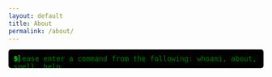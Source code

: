 ```yaml
---
layout: default
title: About
permalink: /about/
---
```


<style>
  .terminal {
    font-family: monospace;
    background-color: #000;
    color: #0f0;
    padding: 10px;
    border-radius: 5px;
    overflow: hidden;
    position: relative;
  }

  .placeholder {
    color: #0f0;
    opacity: 0.5;
    position: absolute;
    top: 10px;
    left: 10px;
  }

  .prompt {
    color: #0f0;
  }

  .output {
    color: #0f0;
    display: inline-block;
    overflow: hidden;
    white-space: pre-wrap; /* Ensures white spaces and newlines are preserved */
  }

  .input-line {
    display: flex;
  }

  .input-line input {
    background: none;
    border: none;
    color: #0f0;
    outline: none;
    width: 100%;
    font-family: monospace;
  }
</style>

<div class="terminal">
  <div class="placeholder">Please enter a command from the following: whoami, about, spell, help</div>
  <div class="output" id="terminal-output"></div>
  <div class="input-line">
    <span class="prompt">$</span>
    <input type="text" id="terminal-input" autofocus>
  </div>
</div>

<script>
  const outputElement = document.getElementById('terminal-output');
  const inputElement = document.getElementById('terminal-input');
  const placeholderElement = document.querySelector('.placeholder');

  const commands = {
    whoami: "Tom Abai, \nI'm a Security Researcher. \nSpecialize in: \n* Malware Analysis \n* Supply Chain Attacks \n* Vulnerability Management",
    about: "This blog, Infestum Dissecto, focuses on malware analysis with a touch of magic. Dive deep into the world of cybersecurity with unique insights and detailed dissections.",
    spell: function() {
      const spells = [
        "Expelliarmus - Disarms your malware defenses",
        "Expecto Patronum - Protects against phishing attacks",
        "Alohomora - Unlocks encrypted files",
        "Lumos - Sheds light on hidden processes",
        "Protego - Shields from zero-day exploits",
        "Obliviate - Erases traces of malware",
        "Sectumsempra - Severely damages malware structures",
        "Incendio - Burns malicious scripts",
        "Reparo - Fixes corrupted files",
        "Confundo - Confuses malware behavior"
      ];
      return spells[Math.floor(Math.random() * spells.length)];
    },
    help: "Available commands: whoami, about, spell, help"
  };

  function handleCommand(command) {
    switch (command.trim()) {
      case 'whoami':
      case 'about':
      case 'help':
        return commands[command];
      case 'spell':
        return commands.spell();
      default:
        return "Unrecognized command: " + command;
    }
  }

  function typeText(text, outputElement, callback) {
    let index = 0;
    function type() {
      if (index < text.length) {
        if (text[index] === '\n') {
          outputElement.innerHTML += '<br>';
        } else {
          outputElement.innerHTML += text[index];
        }
        index++;
        setTimeout(type, 50); // Typing speed
      } else if (callback) {
        callback();
      }
    }
    type();
  }

  inputElement.addEventListener('keydown', function(event) {
    if (event.key === 'Enter') {
      const command = inputElement.value.trim();
      outputElement.innerHTML += `<div><span class="prompt">$</span> ${command}</div>`;
      const result = handleCommand(command);
      const resultElement = document.createElement('div');
      outputElement.appendChild(resultElement);
      placeholderElement.style.display = 'none';
      typeText(result, resultElement, function() {
        inputElement.value = '';
        outputElement.scrollTop = outputElement.scrollHeight; // Scroll to the bottom
      });
    }
  });

  inputElement.addEventListener('input', function() {
    placeholderElement.style.display = inputElement.value ? 'none' : 'block';
  });
</script>
